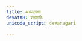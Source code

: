 ```yaml
---
title: अभ्यातानाः
devatAH: प्रजापतिः
unicode_script: devanagari

---
```

<div class="js_include" url="/vedAH_yajuH/taittirIyam/saMhitA/sarva-prastutiH/3/4/05_abhyAtAnamantrAH"  newLevelForH1="2" includeTitle="true"> </div>  

